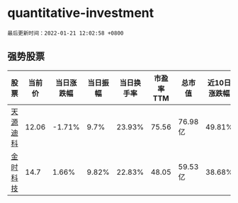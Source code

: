 # quantitative-investment

`最后更新时间：2022-01-21 12:02:58 +0800`

## 强势股票

|股票|当前价|当日涨跌幅|当日振幅|当日换手率|市盈率TTM|总市值|近10日涨跌幅|
|----|----|----|----|----|----|----|----|
|[天源迪科](https://xueqiu.com/S/SZ300047)|12.06|-1.71%|9.7%|23.93%|75.56|76.98亿|49.81%|
|[金时科技](https://xueqiu.com/S/SZ002951)|14.7|1.66%|9.82%|22.83%|48.05|59.53亿|38.68%|
